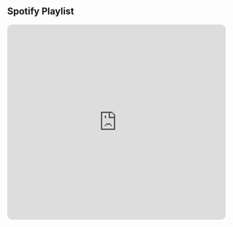 ## Spotify Playlist
<iframe style="border-radius:12px" src="https://open.spotify.com/embed/playlist/5KGMXvW7Tg3emnWz5S2grT?utm_source=generator" width="100%" height="450" frameBorder="0" allowfullscreen="" allow="autoplay; clipboard-write; encrypted-media; fullscreen; picture-in-picture"></iframe>

